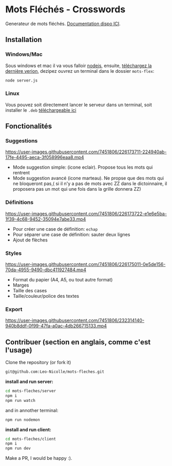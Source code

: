 # Mots Fléchés - Crosswords

Generateur de mots fléchés.
[Documentation dispo ICI](https://leo-nicolle.github.io/mots-fleches/).
## Installation

### Windows/Mac

Sous windows et mac il va vous falloir [nodejs](https://nodejs.org/en/download), ensuite, [téléchargez la dernière verion](https://github.com/octo-org/octo-repo/releases/latest), dezipez ouvrez un terminal dans le dossier `mots-flex`: 
```bash
node server.js
```
### Linux
Vous pouvez soit directement lancer le serveur dans un terminal, soit installer le `.deb` [téléchargeable ici](https://github.com/octo-org/octo-repo/releases/latest)

## Fonctionalités

### Suggestions

https://user-images.githubusercontent.com/7451806/226173711-224940ab-17fe-4495-aeca-3f058996eaa8.mp4

 - Mode suggestion simple: (icone eclair). Propose tous les mots qui rentrent
 - Mode suggestion avancé (icone marteau). Ne propse que des mots qui ne bloqueront pas,( si il n'y a pas de mots avec ZZ dans le dictoinnaire, il proposera pas un mot qui une fois dans la grille donnera ZZ) 

### Définitions

https://user-images.githubusercontent.com/7451806/226173722-e1e6e5ba-1f39-4c68-9452-35094e7abe33.mp4

 - Pour créer une case de définition: `echap`
 - Pour séparer une case de définition: sauter deux lignes
 - Ajout de flèches

### Styles

https://user-images.githubusercontent.com/7451806/226175011-0e5de156-70da-4955-9490-dbc411927484.mp4

 - Format du papier (A4, A5, ou tout autre format)
 - Marges
 - Taille des cases
 - Taille/couleur/police des textes

### Export 

https://user-images.githubusercontent.com/7451806/232314140-940b8ddf-0f99-47fa-a0ac-4db266715133.mp4

## Contribuer (section en anglais, comme c'est l'usage)

Clone the repository (or fork it)
```sh
git@github.com:Leo-Nicolle/mots-fleches.git
```

**install and run server:**
```sh
cd mots-fleches/server
npm i
npm run watch
```
and in annother terminal:
```sh
npm run nodemon
```
**install and run client:**
```sh
cd mots-fleches/client
npm i
npm run dev
```
Make a PR, I would be happy :).
